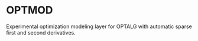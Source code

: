 # OPTMOD

Experimental optimization modeling layer for OPTALG with automatic sparse first and second derivatives.

